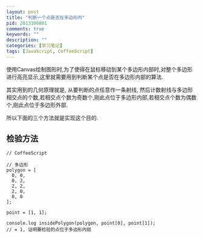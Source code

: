 ```yaml
---
layout: post
title: "判断一个点是否在多边形内"
pid: 2013100801
comments: true
keywords: ""
description: ""
categories: [学习笔记]
tags: [JavaScript, CoffeeScript]
---
```

使用Canvas绘制图形时,为了使得在鼠标移动到某个多边形内部时,对整个多边形进行高亮显示,这里就需要用到判断某个点是否在多边形内部的算法.

其实用到的几何原理就是,
从要判断的点任意作一条射线, 然后计数射线与多边形相交点的个数,若相交点个数为奇数个,刚此点位于多边形内部,若相交点个数为偶数个,刚此点位于多边形外部.

所以下面的三个方法就是实现这个目的.

<script src="https://gist.github.com/Treri/7098115.js"></script>

## 检验方法

    // CoffeeScript

    // 多边形
    polygon = [
      0, 0,
      0, 2,
      2, 2,
      2, 0,
      0, 0
    ];

    point = [1, 1];

    console.log insidePolygon(polygon, point[0], point[1]);
    // = 1, 证明要检验的点位于多边形内部